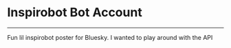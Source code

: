 # Inspirobot Bot Account
_________________________

Fun lil inspirobot poster for Bluesky. I wanted to play around with the API
